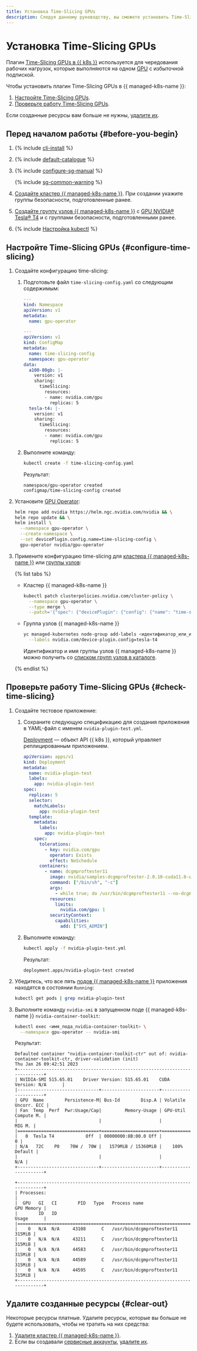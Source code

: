 ```yaml
---
title: Установка Time-Slicing GPUs
description: Следуя данному руководству, вы сможете установить Time-Slicing GPUs.
---
```


# Установка Time-Slicing GPUs


Плагин [Time-Slicing GPUs в {{ k8s }}](https://docs.nvidia.com/datacenter/cloud-native/gpu-operator/gpu-sharing.html) используется для чередования рабочих нагрузок, которые выполняются на одном [GPU](../../compute/concepts/gpus.md) с избыточной подпиской.

Чтобы установить плагин Time-Slicing GPUs в {{ managed-k8s-name }}:

1. [Настройте Time-Slicing GPUs](#configure-time-slicing).
1. [Проверьте работу Time-Slicing GPUs](#check-time-slicing).

Если созданные ресурсы вам больше не нужны, [удалите их](#clear-out).

## Перед началом работы {#before-you-begin}

1. {% include [cli-install](../../_includes/cli-install.md) %}

1. {% include [default-catalogue](../../_includes/default-catalogue.md) %}

1. {% include [configure-sg-manual](../../_includes/managed-kubernetes/security-groups/configure-sg-manual-lvl3.md) %}

    {% include [sg-common-warning](../../_includes/managed-kubernetes/security-groups/sg-common-warning.md) %}

1. [Создайте кластер {{ managed-k8s-name }}](../operations/kubernetes-cluster/kubernetes-cluster-create.md). При создании укажите группы безопасности, подготовленные ранее.

1. [Создайте группу узлов {{ managed-k8s-name }}](../operations/node-group/node-group-create.md) c [GPU NVIDIA® Tesla® T4](../../compute/concepts/gpus.md#tesla-t4) и с группами безопасности, подготовленными ранее.

1. {% include [Настройка kubectl](../../_includes/managed-kubernetes/kubectl-install.md) %}

## Настройте Time-Slicing GPUs {#configure-time-slicing}

1. Создайте конфигурацию time-slicing:
   1. Подготовьте файл `time-slicing-config.yaml` со следующим содержимым:

      ```yaml
      ---
      kind: Namespace
      apiVersion: v1
      metadata:
        name: gpu-operator

      ---
      apiVersion: v1
      kind: ConfigMap
      metadata:
        name: time-slicing-config
        namespace: gpu-operator
      data:
        a100-80gb: |-
          version: v1
          sharing:
            timeSlicing:
              resources:
              - name: nvidia.com/gpu
                replicas: 5
        tesla-t4: |-
          version: v1
          sharing:
            timeSlicing:
              resources:
              - name: nvidia.com/gpu
                replicas: 5
      ```

   1. Выполните команду:

      ```bash
      kubectl create -f time-slicing-config.yaml
      ```

      Результат:

      ```text
      namespace/gpu-operator created
      configmap/time-slicing-config created
      ```

1. Установите [GPU Operator](https://docs.nvidia.com/datacenter/cloud-native/gpu-operator/overview.html):

   ```bash
   helm repo add nvidia https://helm.ngc.nvidia.com/nvidia && \
   helm repo update && \
   helm install \
     --namespace gpu-operator \
     --create-namespace \
     --set devicePlugin.config.name=time-slicing-config \
     gpu-operator nvidia/gpu-operator
   ```

1. Примените конфигурацию time-slicing для [кластера {{ managed-k8s-name }}](../concepts/index.md#kubernetes-cluster) или [группы узлов](../concepts/index.md#node-group):

   {% list tabs %}

   - Кластер {{ managed-k8s-name }}

     ```bash
     kubectl patch clusterpolicies.nvidia.com/cluster-policy \
       --namespace gpu-operator \
       --type merge \
       --patch='{"spec": {"devicePlugin": {"config": {"name": "time-slicing-config", "default": "tesla-t4"}}}}'
     ```

   - Группа узлов {{ managed-k8s-name }}

     ```bash
     yc managed-kubernetes node-group add-labels <идентификатор_или_имя_группы_узлов> \
       --labels nvidia.com/device-plugin.config=tesla-t4
     ```

     Идентификатор и имя группы узлов {{ managed-k8s-name }} можно получить со [списком групп узлов в каталоге](../operations/node-group/node-group-list.md#list).

   {% endlist %}

## Проверьте работу Time-Slicing GPUs {#check-time-slicing}

1. Создайте тестовое приложение:
   1. Сохраните следующую спецификацию для создания приложения в YAML-файл с именем `nvidia-plugin-test.yml`.

      [Deployment](https://kubernetes.io/docs/concepts/workloads/controllers/deployment/) — объект API {{ k8s }}, который управляет реплицированным приложением.

      ```yaml
      apiVersion: apps/v1
      kind: Deployment
      metadata:
        name: nvidia-plugin-test
        labels:
          app: nvidia-plugin-test
      spec:
        replicas: 5
        selector:
          matchLabels:
            app: nvidia-plugin-test
        template:
          metadata:
            labels:
              app: nvidia-plugin-test
          spec:
            tolerations:
              - key: nvidia.com/gpu
                operator: Exists
                effect: NoSchedule
            containers:
              - name: dcgmproftester11
                image: nvidia/samples:dcgmproftester-2.0.10-cuda11.0-ubuntu18.04
                command: ["/bin/sh", "-c"]
                args:
                  - while true; do /usr/bin/dcgmproftester11 --no-dcgm-validation -t 1004 -d 300; sleep 30; done
                resources:
                  limits:
                    nvidia.com/gpu: 1
                securityContext:
                  capabilities:
                    add: ["SYS_ADMIN"]
      ```

   1. Выполните команду:

      ```bash
      kubectl apply -f nvidia-plugin-test.yml
      ```

      Результат:

      ```text
      deployment.apps/nvidia-plugin-test created
      ```

1. Убедитесь, что все пять [подов {{ managed-k8s-name }}](../concepts/index.md#pod) приложения находятся в состоянии `Running`:

   ```bash
   kubectl get pods | grep nvidia-plugin-test
   ```

1. Выполните команду `nvidia-smi` в запущенном поде {{ managed-k8s-name }} `nvidia-container-toolkit`:

   ```bash
   kubectl exec <имя_пода_nvidia-container-toolkit> \
     --namespace gpu-operator -- nvidia-smi
   ```

   Результат:

   ```text
   Defaulted container "nvidia-container-toolkit-ctr" out of: nvidia-container-toolkit-ctr, driver-validation (init)
   Thu Jan 26 09:42:51 2023
   +-----------------------------------------------------------------------------+
   | NVIDIA-SMI 515.65.01    Driver Version: 515.65.01    CUDA Version: N/A      |
   |-------------------------------+----------------------+----------------------+
   | GPU  Name        Persistence-M| Bus-Id        Disp.A | Volatile Uncorr. ECC |
   | Fan  Temp  Perf  Pwr:Usage/Cap|         Memory-Usage | GPU-Util  Compute M. |
   |                               |                      |               MIG M. |
   |===============================+======================+======================|
   |   0  Tesla T4            Off  | 00000000:8B:00.0 Off |                    0 |
   | N/A   72C    P0    70W /  70W |   1579MiB / 15360MiB |    100%      Default |
   |                               |                      |                  N/A |
   +-------------------------------+----------------------+----------------------+

   +-----------------------------------------------------------------------------+
   | Processes:                                                                  |
   |  GPU   GI   CI        PID   Type   Process name                  GPU Memory |
   |        ID   ID                                                   Usage      |
   |=============================================================================|
   |    0   N/A  N/A     43108      C   /usr/bin/dcgmproftester11         315MiB |
   |    0   N/A  N/A     43211      C   /usr/bin/dcgmproftester11         315MiB |
   |    0   N/A  N/A     44583      C   /usr/bin/dcgmproftester11         315MiB |
   |    0   N/A  N/A     44589      C   /usr/bin/dcgmproftester11         315MiB |
   |    0   N/A  N/A     44595      C   /usr/bin/dcgmproftester11         315MiB |
   +-----------------------------------------------------------------------------+
   ```

## Удалите созданные ресурсы {#clear-out}

Некоторые ресурсы платные. Удалите ресурсы, которые вы больше не будете использовать, чтобы не тратить на них средства:
1. [Удалите кластер {{ managed-k8s-name }}](../operations/kubernetes-cluster/kubernetes-cluster-delete.md).
1. Если вы создавали [сервисные аккаунты](../../iam/concepts/users/service-accounts.md), [удалите их](../../iam/operations/sa/delete.md).

